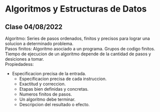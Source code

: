 # Algoritmos y Estructuras de Datos
## Clase 04/08/2022
Algoritmo: Series de pasos ordenados, finitos y precisos para lograr una solucion a determinado problema.<br>
Pasos finitos: Algoritmo asociado a un programa. Grupos de codigo finitos.<br>
Tiempo de ejecucion de un algoritmo depende de la cantidad de pasos y desiciones a tomar.<br>
Propiedadess:
* Especificacion precisa de la entrada.
    * Especificacion precisa de cada instruccion.
    * Exactitud y correccion.
    * Etapas bien definidas y concretas.
    * Numeros finitos de pasos.
    * Un algoritmo debe terminar.
    * Descripcion del resultado o efecto.
